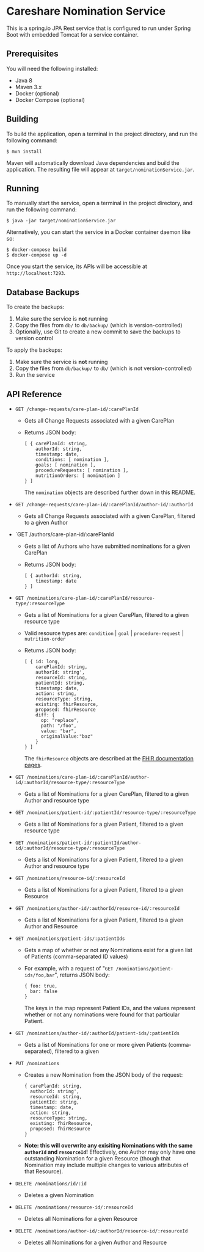 # Careshare Nomination Service

This is a spring.io JPA Rest service that is configured to run under Spring Boot with embedded Tomcat for a service container.

## Prerequisites

You will need the following installed:

* Java 8
* Maven 3.x
* Docker (optional)
* Docker Compose (optional)

## Building

To build the application, open a terminal in the project directory, and run the following command:

```
$ mvn install
```

Maven will automatically download Java dependencies and build the application.
The resulting file will appear at `target/nominationService.jar`.

## Running

To manually start the service, open a terminal in the project directory, and run the following command:

```
$ java -jar target/nominationService.jar
```

Alternatively, you can start the service in a Docker container daemon like so:

```
$ docker-compose build
$ docker-compose up -d
```

Once you start the service, its APIs will be accessible at `http://localhost:7293`.

## Database Backups

To create the backups:

1. Make sure the service is **not** running
2. Copy the files from `db/` to `db/backup/` (which is version-controlled)
3. Optionally, use Git to create a new commit to save the backups to version control

To apply the backups:

1. Make sure the service is **not** running
2. Copy the files from `db/backup/` to `db/` (which is not version-controlled)
3. Run the service

## API Reference

* `GET /change-requests/care-plan-id/:carePlanId`
  * Gets all Change Requests associated with a given CarePlan
  * Returns JSON body:

    ```
    [ { carePlanId: string,
        authorId: string,
        timestamp: date,
        conditions: [ nomination ],
        goals: [ nomination ],
        procedureRequests: [ nomination ],
        nutritionOrders: [ nomination ]
    } ]
    ```

    The `nomination` objects are described further down in this README.

* `GET /change-requests/care-plan-id/:carePlanId/author-id/:authorId`
  * Gets all Change Requests associated with a given CarePlan, filtered to a given Author

* `GET /authors/care-plan-id/:carePlanId
  * Gets a list of Authors who have submitted nominations for a given CarePlan
  * Returns JSON body:

    ```
    [ { authorId: string,
        timestamp: date
    } ]
    ```

* `GET /nominations/care-plan-id/:carePlanId/resource-type/:resourceType`
  * Gets a list of Nominations for a given CarePlan, filtered to a given resource type
  * Valid resource types are: `condition` | `goal` | `procedure-request` | `nutrition-order`
  * Returns JSON body:

    ```
    [ { id: long,
        carePlanId: string,
        authorId: string',
        resourceId: string,
        patientId: string,
        timestamp: date,
        action: string,
        resourceType: string,
        existing: fhirResource,
        proposed: fhirResource
        diff: {
          op: "replace",
          path: "/foo",
          value: "bar",
          originalValue:"baz"
        }
    } ]
    ```

    The `fhirResource` objects are described at the [FHIR documentation pages](https://www.hl7.org/fhir/resourcelist.html).

* `GET /nominations/care-plan-id/:carePlanId/author-id/:authorId/resource-type/:resourceType`
  * Gets a list of Nominations for a given CarePlan, filtered to a given Author and resource type

* `GET /nominations/patient-id/:patientId/resource-type/:resourceType`
  * Gets a list of Nominations for a given Patient, filtered to a given resource type

* `GET /nominations/patient-id/:patientId/author-id/:authorId/resource-type/:resourceType`
  * Gets a list of Nominations for a given Patient, filtered to a given Author and resource type

* `GET /nominations/resource-id/:resourceId`
  * Gets a list of Nominations for a given Patient, filtered to a given Resource

* `GET /nominations/author-id/:authorId/resource-id/:resourceId`
  * Gets a list of Nominations for a given Patient, filtered to a given Author and Resource

* `GET /nominations/patient-ids/:patientIds`
  * Gets a map of whether or not any Nominations exist for a given list of Patients (comma-separated ID values)
  * For example, with a request of "`GET /nominations/patient-ids/foo,bar`", returns JSON body:

    ```
    { foo: true,
      bar: false
    }
    ```

    The keys in the map represent  Patient IDs, and the values represent whether or not any nominations were found for that particular Patient.

* `GET /nominations/author-id/:authorId/patient-ids/:patientIds`
  * Gets a list of Nominations for one or more given Patients (comma-separated), filtered to a given

* `PUT /nominations`
  * Creates a new Nomination from the JSON body of the request:

    ```
    { carePlanId: string,
      authorId: string',
      resourceId: string,
      patientId: string,
      timestamp: date,
      action: string,
      resourceType: string,
      existing: fhirResource,
      proposed: fhirResource
    }
    ```

  * **Note: this will overwrite any exisiting Nominations with the same `authorId` and `resourceId`!** Effectively, one Author may only have one outstanding Nomination for a given Resource (though that Nomination may include multiple changes to various attributes of that Resource).

* `DELETE /nominations/id/:id`
  * Deletes a given Nomination

* `DELETE /nominations/resource-id/:resourceId`
  * Deletes all Nominations for a given Resource

* `DELETE /nominations/author-id/:authorId/resource-id/:resourceId`
  * Deletes all Nominations for a given Author and Resource
